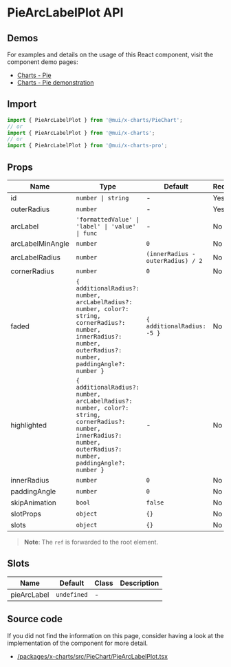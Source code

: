 # PieArcLabelPlot API

## Demos

For examples and details on the usage of this React component, visit the component demo pages:

- [Charts - Pie](/x/react-charts/pie/)
- [Charts - Pie demonstration](/x/react-charts/pie-demo/)

## Import

```jsx
import { PieArcLabelPlot } from '@mui/x-charts/PieChart';
// or
import { PieArcLabelPlot } from '@mui/x-charts';
// or
import { PieArcLabelPlot } from '@mui/x-charts-pro';
```

## Props

| Name | Type | Default | Required | Description |
|------|------|---------|----------|-------------|
| id | `number \| string` | - | Yes |  |
| outerRadius | `number` | - | Yes |  |
| arcLabel | `'formattedValue' \| 'label' \| 'value' \| func` | - | No |  |
| arcLabelMinAngle | `number` | `0` | No |  |
| arcLabelRadius | `number` | `(innerRadius - outerRadius) / 2` | No |  |
| cornerRadius | `number` | `0` | No |  |
| faded | `{ additionalRadius?: number, arcLabelRadius?: number, color?: string, cornerRadius?: number, innerRadius?: number, outerRadius?: number, paddingAngle?: number }` | `{ additionalRadius: -5 }` | No |  |
| highlighted | `{ additionalRadius?: number, arcLabelRadius?: number, color?: string, cornerRadius?: number, innerRadius?: number, outerRadius?: number, paddingAngle?: number }` | - | No |  |
| innerRadius | `number` | `0` | No |  |
| paddingAngle | `number` | `0` | No |  |
| skipAnimation | `bool` | `false` | No |  |
| slotProps | `object` | `{}` | No |  |
| slots | `object` | `{}` | No |  |

> **Note**: The `ref` is forwarded to the root element.

## Slots

| Name | Default | Class | Description |
|------|---------|-------|-------------|
| pieArcLabel | `undefined` | - |  |

## Source code

If you did not find the information on this page, consider having a look at the implementation of the component for more detail.

- [/packages/x-charts/src/PieChart/PieArcLabelPlot.tsx](https://github.com/mui/material-ui/tree/HEAD/packages/x-charts/src/PieChart/PieArcLabelPlot.tsx)